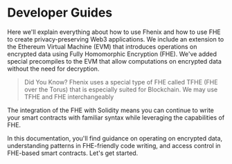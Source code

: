 # Developer Guides

Here we'll explain everything about how to use Fhenix and how to use FHE to create privacy-preserving Web3 applications. We include an extension to the Ethereum Virtual Machine (EVM) that introduces operations on encrypted data using Fully Homomorphic Encryption (FHE). We've added special precompiles to the EVM that allow computations on encrypted data without the need for decryption.

> Did You Know? Fhenix uses a special type of FHE called TFHE (FHE over the Torus) that is especially suited for Blockchain. We may use TFHE and FHE interchangeably
>


The integration of the FHE with Solidity means you can continue to write your smart contracts with familiar syntax while leveraging the capabilities of FHE.

In this documentation, you'll find guidance on operating on encrypted data, understanding patterns in FHE-friendly code writing, and access control in FHE-based smart contracts. Let's get started.
